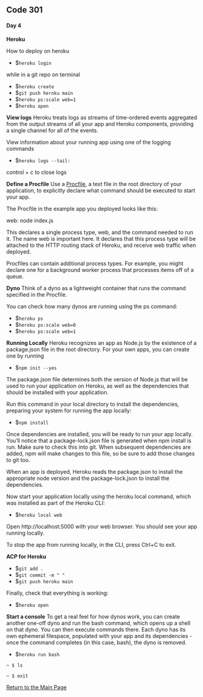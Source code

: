## Code 301
#### Day 4

**Heroku**

How to deploy on heroku

- $`heroku login`

while in a git repo on terminal

- $`heroku create`
- $`git push heroku main`
- $`heroku ps:scale web=1`
- $`heroku open`

**View logs**
Heroku treats logs as streams of time-ordered events aggregated from the output streams of all your app and Heroku components, providing a single channel for all of the events.

View information about your running app using one of the logging commands 
- $`heroku logs --tail:`

control + c to close logs

**Define a Procfile**
Use a [Procfile](https://devcenter.heroku.com/articles/procfile), a text file in the root directory of your application, to explicitly declare what command should be executed to start your app.

The Procfile in the example app you deployed looks like this:

web: node index.js

This declares a single process type, web, and the command needed to run it. The name web is important here. It declares that this process type will be attached to the HTTP routing stack of Heroku, and receive web traffic when deployed.

Procfiles can contain additional process types. For example, you might declare one for a background worker process that processes items off of a queue.

**Dyno**
Think of a dyno as a lightweight container that runs the command specified in the Procfile.

You can check how many dynos are running using the ps command:

- $`heroku ps`
- $`heroku ps:scale web=0`
- $`heroku ps:scale web=1`

**Running Locally**
Heroku recognizes an app as Node.js by the existence of a package.json file in the root directory. For your own apps, you can create one by running 
- $`npm init --yes`

The package.json file determines both the version of Node.js that will be used to run your application on Heroku, as well as the dependencies that should be installed with your application.

Run this command in your local directory to install the dependencies, preparing your system for running the app locally:

- $`npm install`

Once dependencies are installed, you will be ready to run your app locally. You’ll notice that a package-lock.json file is generated when npm install is run. Make sure to check this into git. When subsequent dependencies are added, npm will make changes to this file, so be sure to add those changes to git too.

When an app is deployed, Heroku reads the package.json to install the appropriate node version and the package-lock.json to install the dependencies.

Now start your application locally using the heroku local command, which was installed as part of the Heroku CLI:

- $`heroku local web`

Open http://localhost:5000 with your web browser. You should see your app running locally.

To stop the app from running locally, in the CLI, press Ctrl+C to exit.

**ACP for Heroku**
- $`git add .`
- $`git commit -m " "`
- $`git push heroku main`

Finally, check that everything is working:

- $`heroku open`

**Start a console**
To get a real feel for how dynos work, you can create another one-off dyno and run the bash command, which opens up a shell on that dyno. You can then execute commands there. Each dyno has its own ephemeral filespace, populated with your app and its dependencies - once the command completes (in this case, bash), the dyno is removed.

- $`heroku run bash`

`~ $ ls`

`~ $ exit`

[Return to the Main Page](README.md)
